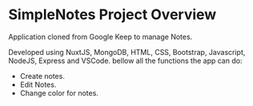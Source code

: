 # SimpleNotes Project Overview

Application cloned from Google Keep to manage Notes.

Developed using NuxtJS, MongoDB, HTML, CSS, Bootstrap, Javascript, NodeJS, Express and VSCode.
bellow all the functions the app can do:

- Create notes.
- Edit Notes.
- Change color for notes.
